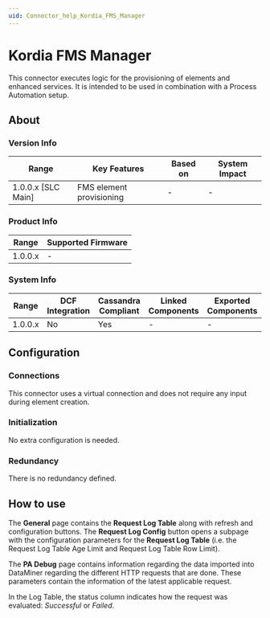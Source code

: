 ```yaml
---
uid: Connector_help_Kordia_FMS_Manager
---
```


# Kordia FMS Manager

This connector executes logic for the provisioning of elements and enhanced services. It is intended to be used in combination with a Process Automation setup.

## About

### Version Info

| **Range**            | **Key Features**         | **Based on** | **System Impact** |
|----------------------|--------------------------|--------------|-------------------|
| 1.0.0.x [SLC Main]   | FMS element provisioning | -            | -                 |

### Product Info

| Range     | Supported Firmware     |
|-----------|------------------------|
| 1.0.0.x   | -                      |

### System Info

| Range     | DCF Integration     | Cassandra Compliant     | Linked Components     | Exported Components     |
|-----------|---------------------|-------------------------|-----------------------|-------------------------|
| 1.0.0.x   | No                  | Yes                     | -                     | -                       |

## Configuration

### Connections

This connector uses a virtual connection and does not require any input during element creation.

### Initialization

No extra configuration is needed.

### Redundancy

There is no redundancy defined.

## How to use

The **General** page contains the **Request Log Table** along with refresh and configuration buttons. The **Request Log Config** button opens a subpage with the configuration parameters for the **Request Log Table** (i.e. the Request Log Table Age Limit and Request Log Table Row Limit).

The **PA Debug** page contains information regarding the data imported into DataMiner regarding the different HTTP requests that are done. These parameters contain the information of the latest applicable request.

In the Log Table, the status column indicates how the request was evaluated: *Successful* or *Failed*.
